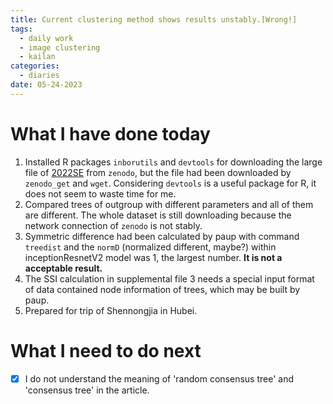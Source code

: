 ```yaml
---
title: Current clustering method shows results unstably.[Wrong!]
tags:
  - daily work
  - image clustering
  - kailan
categories:
  - diaries
date: 05-24-2023
---
```

# What I have done today

1. Installed R packages `inborutils` and `devtools` for downloading the large file of  [2022SE](https://resjournals.onlinelibrary.wiley.com/doi/abs/10.1111/syen.12543) from `zenodo`, but the file had been downloaded by `zenodo_get` and `wget`. Considering `devtools` is a useful package for R, it does not seem to waste time for me.
2. Compared trees of outgroup with different parameters and all of them are different. The whole dataset is still downloading because the network connection of `zenodo` is not stably. 
3. Symmetric difference had been calculated by paup with command `treedist` and the `normD` (normalized different, maybe?) within inceptionResnetV2 model was 1, the largest number. **It is not a acceptable result.**
4. The SSI calculation in supplemental file 3 needs a special input format of data contained node information of trees, which may be built by paup. 
5. Prepared for trip of Shennongjia in Hubei. 

# What I need to do next

 - [x] I do not understand the meaning of 'random consensus tree' and 'consensus tree' in the article.